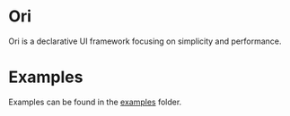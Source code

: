 # Ori
Ori is a declarative UI framework focusing on simplicity and performance.

# Examples
Examples can be found in the [examples](/examples) folder.
